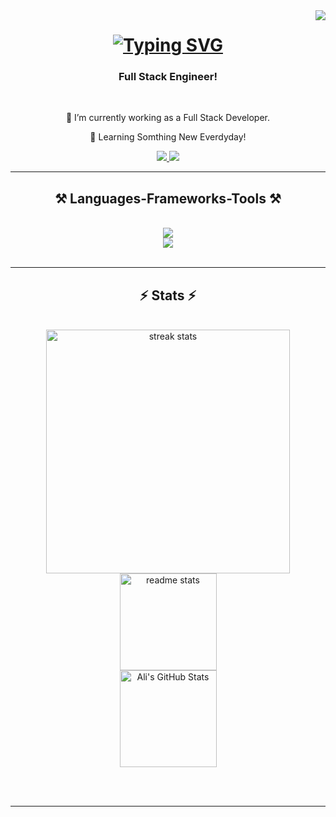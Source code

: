 <img align="right" src="https://visitor-badge.laobi.icu/badge?page_id=Ali-dev11.Ali-dev11" />

<h1 align="center">
    <a href="https://git.io/typing-svg"><img src="https://readme-typing-svg.herokuapp.com?font=Fira+Code&size=35&duration=4000&pause=1000&center=true&vCenter=true&width=500&height=70&lines=Hi+There!;I'm+Ali!" alt="Typing SVG" /></a>
</h1>

<h3 align="center">Full Stack Engineer!</h3>

<br/>

<div align="center">
 
 🔭 I’m currently working as a Full Stack Developer.
 
 🌱 Learning Somthing New Everdyday!
 
  </div>

<div align="center"> 
  <a href="mailto:alin89328@gmail.com">
    <img src="https://img.shields.io/badge/Gmail-333333?style=for-the-badge&logo=gmail&logoColor=red" />
  </a>
  <a href="https://linkedin.com/in/muhammad-ali-5b690b209" target="_blank">
    <img src="https://img.shields.io/badge/LinkedIn-0077B5?style=for-the-badge&logo=linkedin&logoColor=white" target="_blank" />
  </a>
</div>

 <hr/>
 
<h2 align="center">⚒️ Languages-Frameworks-Tools ⚒️</h2>
<br/>
<div align="center">
    <img src="https://skillicons.dev/icons?i=nodejs,github,python,javascript,typescript,express,ruby,rails,mongodb,gcp,aws,docker" /><br>
    <img src="https://skillicons.dev/icons?i=react,next,bootstrap,mui,mysql,django,html,css,tailwindcss,redis,postgresql,vscode,git" />
</div>

<br/>
<hr/>

<h2 align="center">⚡ Stats ⚡</h2>
<br>
<div align=center>
  <img width=390 src="https://streak-stats.demolab.com/?user=Ali-dev11&count_private=true&theme=react&border_radius=10" alt="streak stats"/>
  <img height="155em" src="https://github-readme-stats.vercel.app/api/top-langs/?username=Ali-dev11&show_icons=true&hide_border=true&layout=compact&langs_count=8" alt="readme stats"/>
  <br/>
<img height="155em" alt="Ali's GitHub Stats" src="https://awesome-github-stats.azurewebsites.net/user-stats/Ali-dev11?cardType=github&theme=radical" />
</div>

<br/><br/>
<hr/>

<br/>
